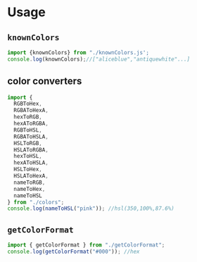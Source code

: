 # Usage

## `knownColors`

```js
import {knownColors} from "./knownColors.js';
console.log(knownColors);//["aliceblue","antiquewhite"...]
```

## color converters

```js
import {
  RGBToHex,
  RGBAToHexA,
  hexToRGB,
  hexAToRGBA,
  RGBToHSL,
  RGBAToHSLA,
  HSLToRGB,
  HSLAToRGBA,
  hexToHSL,
  hexAToHSLA,
  HSLToHex,
  HSLAToHexA,
  nameToRGB,
  nameToHex,
  nameToHSL
} from "./colors";
console.log(nameToHSL("pink")); //hsl(350,100%,87.6%)
```

## `getColorFormat`

```js
import { getColorFormat } from "./getColorFormat";
console.log(getColorFormat("#000")); //hex
```
